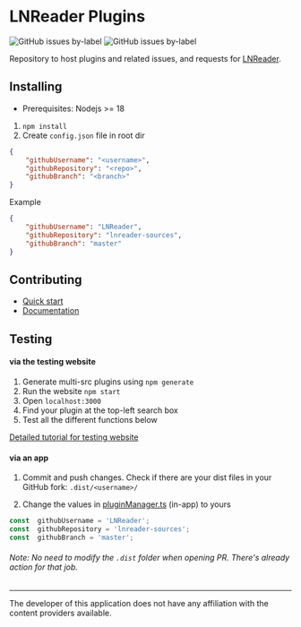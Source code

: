 # LNReader Plugins
<p>
<img  alt="GitHub issues by-label"  src="https://img.shields.io/github/issues/lnreader/lnreader-sources/Source%20Request?color=success&label=source%20requests">
<img  alt="GitHub issues by-label"  src="https://img.shields.io/github/issues/lnreader/lnreader-sources/Bug?color=red&label=bugs">
</p>

Repository to host plugins and related issues, and requests for
[LNReader](https://github.com/LNReader/lnreader).

## Installing
- Prerequisites: Nodejs >= 18
1. `npm install`
2.  Create `config.json` file in root dir

```json
{
	"githubUsername": "<username>",
	"githubRepository": "<repo>",
	"githubBranch": "<branch>"
}
```

Example
```json
{
	"githubUsername": "LNReader",
	"githubRepository": "lnreader-sources",
	"githubBranch": "master"
}
```


## Contributing

- [Quick start](./docs/quickstart.md)
- [Documentation](./docs/docs.md)

## Testing

#### via the testing website

1. Generate multi-src plugins using `npm generate`
2. Run the website `npm start`
3. Open `localhost:3000`
4. Find your plugin at the top-left search box
5. Test all the different functions below

[Detailed tutorial for testing website](./docs/website-tutorial.md)

#### via an app

1. Commit and push changes. Check if there are your dist files in your GitHub fork: `.dist/<username>/`

2. Change the values in [pluginManager.ts](https://github.com/LNReader/lnreader/blob/master/src/plugins/pluginManager.ts) (in-app) to yours
```ts
const  githubUsername = 'LNReader';
const  githubRepository = 'lnreader-sources';
const  githubBranch = 'master';
```
###### Note: No need to modify the `.dist` folder when opening PR. There's already action for that job.

----------

The developer of this application does not have any affiliation with the content providers available.
